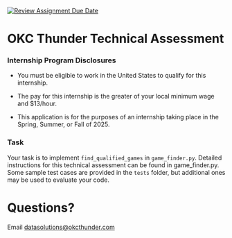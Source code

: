 [![Review Assignment Due Date](https://classroom.github.com/assets/deadline-readme-button-22041afd0340ce965d47ae6ef1cefeee28c7c493a6346c4f15d667ab976d596c.svg)](https://classroom.github.com/a/mxYpjcnI)
# OKC Thunder Technical Assessment

### Internship Program Disclosures

* You must be eligible to work in the United States to qualify for this internship.
  
* The pay for this internship is the greater of your local minimum wage and $13/hour.

* This application is for the purposes of an internship taking place in the Spring, Summer, or Fall of 2025.

### Task

Your task is to implement `find_qualified_games` in `game_finder.py`. Detailed instructions for this technical assessment can be found in game_finder.py. Some sample test cases are provided in the `tests` folder, but additional ones may be used to evaluate your code.


# Questions?

Email datasolutions@okcthunder.com
